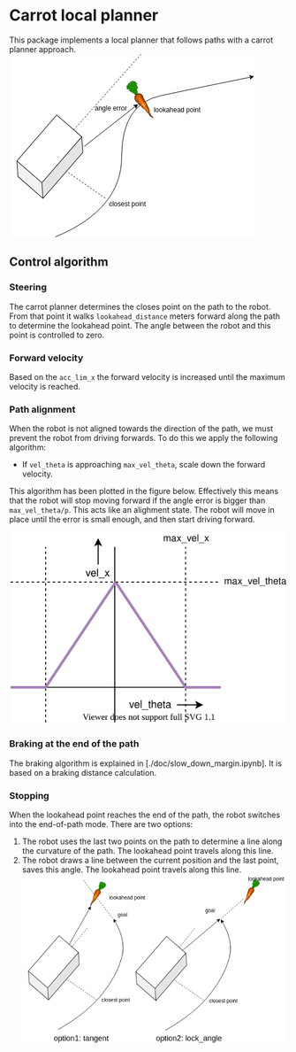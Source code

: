 # Carrot local planner

This package implements a local planner that follows paths with a carrot planner approach.
![alt text](doc/overview.png "Carrot planner overview")

## Control algorithm

### Steering
The carrot planner determines the closes point on the path to the robot. From that point it walks `lookahead_distance` meters forward along the path to determine the lookahead point. The angle between the robot and this point is controlled to zero.

### Forward velocity
Based on the `acc_lim_x` the forward velocity is increased until the maximum velocity is reached.

### Path alignment
When the robot is not aligned towards the direction of the path, we must prevent the robot from driving forwards.
To do this we apply the following algorithm:
    
- If `vel_theta` is approaching `max_vel_theta`, scale down the forward velocity.

This algorithm has been plotted in the figure below.
Effectively this means that the robot will stop moving forward if the angle error is bigger than `max_vel_theta/p`.
This acts like an alighment state.
The robot will move in place until the error is small enough, and then start driving forward.

![bla](./doc/alignment_state.svg)

### Braking at the end of the path
The braking algorithm is explained in [./doc/slow_down_margin.ipynb]. It is based on a braking distance calculation.

### Stopping
When the lookahead point reaches the end of the path, the robot switches into the end-of-path mode. There are two options:
1. The robot uses the last two points on the path to determine a line along the curvature of the path. The lookahead point travels along this line.
2. The robot draws a line between the current position and the last point, saves this angle. The lookahead point travels along this line.
![alt text](doc/stopping.png "Stopping options")
